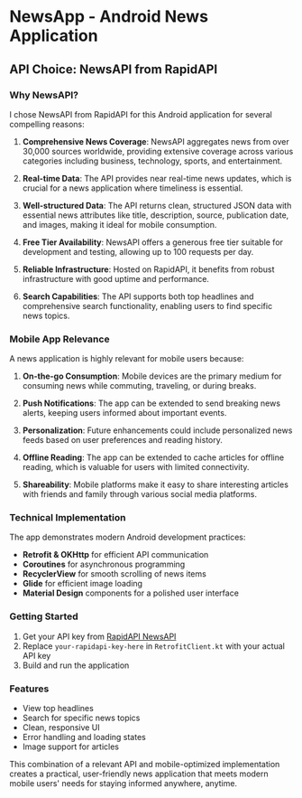 # NewsApp - Android News Application

## API Choice: NewsAPI from RapidAPI

### Why NewsAPI?
I chose NewsAPI from RapidAPI for this Android application for several compelling reasons:

1. **Comprehensive News Coverage**: NewsAPI aggregates news from over 30,000 sources worldwide, providing extensive coverage across various categories including business, technology, sports, and entertainment.

2. **Real-time Data**: The API provides near real-time news updates, which is crucial for a news application where timeliness is essential.

3. **Well-structured Data**: The API returns clean, structured JSON data with essential news attributes like title, description, source, publication date, and images, making it ideal for mobile consumption.

4. **Free Tier Availability**: NewsAPI offers a generous free tier suitable for development and testing, allowing up to 100 requests per day.

5. **Reliable Infrastructure**: Hosted on RapidAPI, it benefits from robust infrastructure with good uptime and performance.

6. **Search Capabilities**: The API supports both top headlines and comprehensive search functionality, enabling users to find specific news topics.

### Mobile App Relevance

A news application is highly relevant for mobile users because:

1. **On-the-go Consumption**: Mobile devices are the primary medium for consuming news while commuting, traveling, or during breaks.

2. **Push Notifications**: The app can be extended to send breaking news alerts, keeping users informed about important events.

3. **Personalization**: Future enhancements could include personalized news feeds based on user preferences and reading history.

4. **Offline Reading**: The app can be extended to cache articles for offline reading, which is valuable for users with limited connectivity.

5. **Shareability**: Mobile platforms make it easy to share interesting articles with friends and family through various social media platforms.

### Technical Implementation

The app demonstrates modern Android development practices:
- **Retrofit & OKHttp** for efficient API communication
- **Coroutines** for asynchronous programming
- **RecyclerView** for smooth scrolling of news items
- **Glide** for efficient image loading
- **Material Design** components for a polished user interface

### Getting Started

1. Get your API key from [RapidAPI NewsAPI](https://rapidapi.com/newsapi-api-newsapi-api-default/api/newsapi)
2. Replace `your-rapidapi-key-here` in `RetrofitClient.kt` with your actual API key
3. Build and run the application

### Features
- View top headlines
- Search for specific news topics
- Clean, responsive UI
- Error handling and loading states
- Image support for articles

This combination of a relevant API and mobile-optimized implementation creates a practical, user-friendly news application that meets modern mobile users' needs for staying informed anywhere, anytime.

